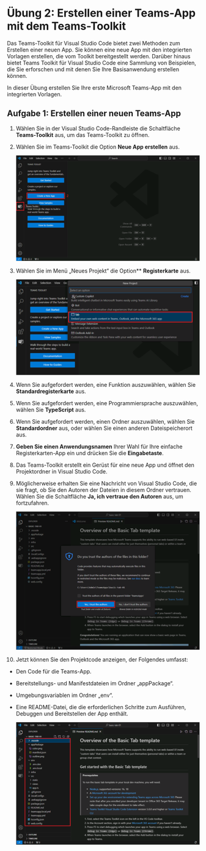 # Übung 2: Erstellen einer Teams-App mit dem Teams-Toolkit

Das Teams-Toolkit für Visual Studio Code bietet zwei Methoden zum Erstellen einer neuen App. Sie können eine neue App mit den integrierten Vorlagen erstellen, die vom Toolkit bereitgestellt werden. Darüber hinaus bietet Teams Toolkit für Visual Studio Code eine Sammlung von Beispielen, die Sie erforschen und mit denen Sie Ihre Basisanwendung erstellen können. 

In dieser Übung erstellen Sie Ihre erste Microsoft Teams-App mit den integrierten Vorlagen.

## Aufgabe 1: Erstellen einer neuen Teams-App

1. Wählen Sie in der Visual Studio Code-Randleiste die Schaltfläche **Teams-Toolkit** aus, um das Teams-Toolkit zu öffnen.
1. Wählen Sie im Teams-Toolkit die Option **Neue App erstellen** aus.

   ![Screenshot von „Eine neue App erstellen“](../../media/create-new-app.png)

1. Wählen Sie im Menü „Neues Projekt“ die Option** **Registerkarte** aus.

   ![Screenshot der „Registerkarte auswählen“](../../media/new-select-tab.png)
   
1. Wenn Sie aufgefordert werden, eine Funktion auszuwählen, wählen Sie **Standardregisterkarte** aus.
1. Wenn Sie aufgefordert werden, eine Programmiersprache auszuwählen, wählen Sie **TypeScript** aus.
1. Wenn Sie aufgefordert werden, einen Ordner auszuwählen, wählen Sie **Standardordner** aus, oder wählen Sie einen anderen Dateispeicherort aus.
1. **Geben Sie einen Anwendungsnamen** Ihrer Wahl für Ihre einfache Registerkarten-App ein und drücken Sie die **Eingabetaste**.
1. Das Teams-Toolkit erstellt ein Gerüst für eine neue App und öffnet den Projektordner in Visual Studio Code.
1. Möglicherweise erhalten Sie eine Nachricht von Visual Studio Code, die sie fragt, ob Sie den Autoren der Dateien in diesem Ordner vertrauen. Wählen Sie die Schaltfläche **Ja, ich vertraue den Autoren** aus, um fortzufahren.

   ![Screenshot der Vertrauensstellung der Ersteller](../../media/trust-authors.png)

1. Jetzt können Sie den Projektcode anzeigen, der Folgendes umfasst:

- Den Code für die Teams-App.
- Bereitstellungs- und Manifestdateien im Ordner „appPackage“.
- Umgebungsvariablen im Ordner „env“.
- Eine README-Datei, die die erforderlichen Schritte zum Ausführen, Debuggen und Bereitstellen der App enthält.

  ![Screenshot des Registerkarten-Projektcodes](../../media/tab-project-code.png)
